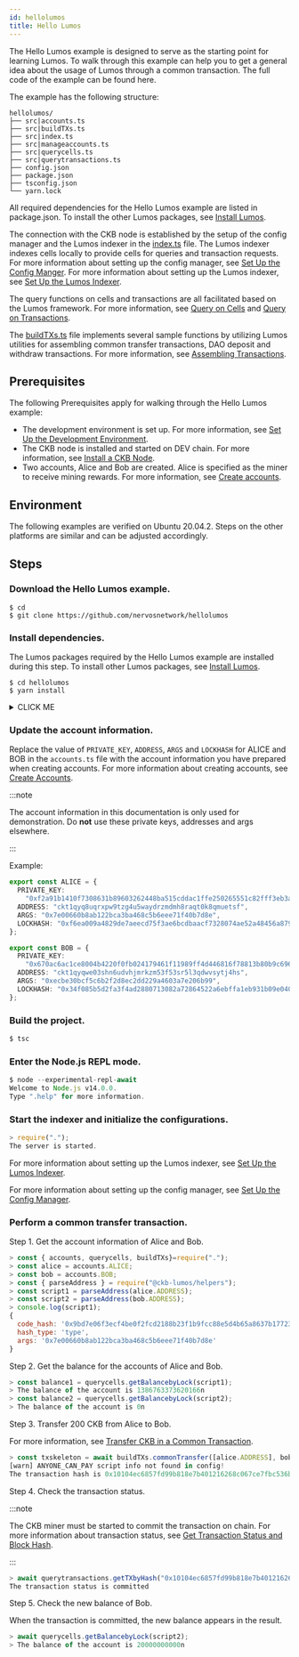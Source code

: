 ```yaml
---
id: hellolumos
title: Hello Lumos
---
```

The Hello Lumos example is designed to serve as the starting point for learning Lumos. To walk through this example can help you to get a general idea about the usage of Lumos through a common transaction. The full code of the example can be found here. 

The  example has the following structure:

```
hellolumos/
├── src|accounts.ts
├── src|buildTXs.ts
├── src|index.ts
├── src|manageaccounts.ts
├── src|querycells.ts
├── src|querytransactions.ts
├── config.json
├── package.json
├── tsconfig.json
└── yarn.lock
```

All required dependencies for the Hello Lumos example are listed in package.json. To install the other Lumos packages, see [Install Lumos](../tutorials/installlumos).

The connection with the CKB node is established by the setup of the config manager and the Lumos indexer in the <u>index.ts</u> file. The Lumos indexer indexes cells locally to provide cells for queries and transaction requests. For more information about setting up the config manager, see [Set Up the Config Manger](../tutorials/config). For more information about setting up the Lumos indexer, see [Set Up the Lumos Indexer](../tutorials/indexer).

The query functions on cells and transactions are all facilitated based on the Lumos framework. For more information, see [Query on Cells](../tutorials/querycells) and [Query on Transactions](../tutorials/querytransactions).

The <u>buildTXs.ts</u> file implements several sample functions by utilizing Lumos utilities for assembling common transfer transactions, DAO deposit and withdraw transactions. For more information, see [Assembling Transactions](../tutorials/buildtransactions).

## Prerequisites

The following Prerequisites apply for walking through the Hello Lumos example:

- The development environment is set up. For more information, see [Set Up the Development Environment](../preparation/setupsystem).
- The CKB node is installed and started on DEV chain. For more information, see [Install a CKB Node](../preparation/installckb).
- Two accounts, Alice and Bob are created. Alice is specified as the miner to receive mining rewards. For more information, see [Create accounts](../preparation/createaccount).

## Environment

The following examples are verified on Ubuntu 20.04.2. Steps on the other platforms are similar and can be adjusted accordingly.

## Steps

<!--Set up the development Environment.-->

<!--Step 1. Install Node.js.-->

<!--Step 2. Install Yarn.-->

<!--Step 3. Install Dependencies for node-gyp.-->

<!--For more information about the setup and the steps on the other platforms, see [Set Up the Development Environment](../preparation/setupsystem).-->

<!--Install and run a CKB Node on DEV chain.-->

<!--Step 1. Download the CKB Pre-built Installer Package.-->

<!--Step 2. Initialize the CKB node on the DEV blockchain.-->

<!--Step 3. Modify `genesis_epoch_length` and `permanent_difficulty_in_dummy` in the /ckb_v0.39.0_x86_64-unknown-linux-gnu/specs/**dev.toml** file.-->

<!--Step 4. Modify the `value` parameter under the `miner.workers` section in the **ckb-miner.toml** file.-->

<!--Step 5. Start the CKB node with the dev chain.$ ckb run -C devnet-->

<!--For more information, see [Install a CKB Node by Using the Pre-built Installer Package-->

### Download the Hello Lumos example.

```
$ cd
$ git clone https://github.com/nervosnetwork/hellolumos
```

### Install dependencies.

The Lumos packages required by the Hello Lumos example are installed during this step. To install other Lumos packages, see [Install Lumos](../tutorials/installlumos). 

```shell
$ cd hellolumos
$ yarn install
```

<details><summary>CLICK ME</summary>
<p>

```shell
yarn install v1.22.10
[1/4] Resolving packages...
[2/4] Fetching packages...
info fsevents@2.3.2: The platform "win32" is incompatible with this module.
info "fsevents@2.3.2" is an optional dependency and failed compatibility check. Excluding it from installation.
[3/4] Linking dependencies...
[4/4] Building fresh packages...
Done in 52.70s.
```
</p>
</details>

### Update the account information.

Replace the value of `PRIVATE_KEY`, `ADDRESS`, `ARGS` and `LOCKHASH` for ALICE and BOB in the `accounts.ts` file with the account information you have prepared when creating accounts. For more information about creating accounts, see [Create Accounts](../preparation/createaccount).

:::note

The account information in this documentation is only used for demonstration. Do **not** use these private keys,  addresses and args elsewhere. 

:::

Example:

```typescript title="hellolumos/src/accounts.ts"
export const ALICE = {
  PRIVATE_KEY:
    "0xf2a91b1410f7308631b89603262448ba515cddac1ffe250265551c82fff3eb3a",
  ADDRESS: "ckt1qyq8uqrxpw9tzg4u5waydrzmdmh8raqt0k8qmuetsf",
  ARGS: "0x7e00660b8ab122bca3ba468c5b6eee71f40b7d8e",
  LOCKHASH: "0xf6ea009a4829de7aeecd75f3ae6bcdbaacf7328074ae52a48456a8793a4b1cca"
};

export const BOB = {
  PRIVATE_KEY:
    "0x670ac6ac1ce8004b4220f0fb024179461f11989ff4d446816f78813b80b9c696",
  ADDRESS: "ckt1qyqwe03shn6udvhjmrkzm53f53sr5l3qdwvsytj4hs",
  ARGS: "0xecbe30bcf5c6b2f2d8ec2dd229a4603a7e206b99",
  LOCKHASH: "0x34f085b5d2fa3f4ad2880713082a72864522a6ebffa1eb931b09e0407092eda5",
};
```

### Build the project.

```javascript {1}
$ tsc
```

### Enter the Node.js REPL mode.

```javascript {1}
$ node --experimental-repl-await
Welcome to Node.js v14.0.0.
Type ".help" for more information.
```
### Start the indexer and initialize the configurations.


```javascript {1}
> require(".");
The server is started.
```

For more information about setting up the Lumos indexer, see [Set Up the Lumos Indexer](../tutorials/indexer).

For more information about setting up the config manager, see [Set Up the Config Manager](../tutorials/config).

### Perform a common transfer transaction.

Step 1. Get the account information of Alice and Bob.

```javascript {1-7}
> const { accounts, querycells, buildTXs}=require(".");
> const alice = accounts.ALICE;
> const bob = accounts.BOB;
> const { parseAddress } = require("@ckb-lumos/helpers");
> const script1 = parseAddress(alice.ADDRESS);
> const script2 = parseAddress(bob.ADDRESS);
> console.log(script1);
{
  code_hash: '0x9bd7e06f3ecf4be0f2fcd2188b23f1b9fcc88e5d4b65a8637b17723bbda3cce8',
  hash_type: 'type',
  args: '0x7e00660b8ab122bca3ba468c5b6eee71f40b7d8e'
}
```

Step 2. Get the balance for the accounts of Alice and Bob.

```javascript {1,3}
> const balance1 = querycells.getBalancebyLock(script1);
> The balance of the account is 1386763373620166n
> const balance2 = querycells.getBalancebyLock(script2);
> The balance of the account is 0n
```

Step 3. Transfer 200 CKB from Alice to Bob. 

For more information, see [Transfer CKB in a Common Transaction](../tutorials/buildtransactions#transfer-ckb-in-a-common-transaction).

```javascript {1}
> const txskeleton = await buildTXs.commonTransfer([alice.ADDRESS], bob.ADDRESS,20000000000n,10000000n,alice.PRIVATE_KEY);
[warn] ANYONE_CAN_PAY script info not found in config!
The transaction hash is 0x10104ec6857fd99b818e7b401216268c067ce7fbc536b77c86f3565c108e958e
```

Step 4. Check the transaction status.

:::note

The CKB miner must be started to commit the transaction on chain. For more information about transaction status, see [Get Transaction Status and Block Hash](../tutorials/querytransactions#get-transaction-status-and-block-hash).

:::

```javascript {1}
> await querytransactions.getTXbyHash("0x10104ec6857fd99b818e7b401216268c067ce7fbc536b77c86f3565c108e958e");
The transaction status is committed
```

Step 5. Check the new balance of Bob.

When the transaction is committed, the new balance appears in the result.

```javascript {1}
> await querycells.getBalancebyLock(script2);
> The balance of the account is 20000000000n
```
